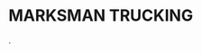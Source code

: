 <html>
<head>
<title>Marksman Trucking</title>
</head>
<body>

<h1>MARKSMAN TRUCKING </h1>
<p>.</p>

</body>
</html>

 
